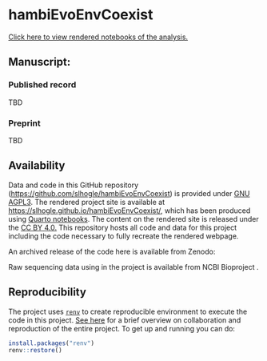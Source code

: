 # hambiEvoEnvCoexist

[Click here to view rendered notebooks of the analysis.](https://slhogle.github.io/hambiEvoEnvCoexist/)

## Manuscript:

### Published record

TBD

### Preprint

TBD

## Availability

Data and code in this GitHub repository (<https://github.com/slhogle/hambiEvoEnvCoexist>) is provided under [GNU AGPL3](https://www.gnu.org/licenses/agpl-3.0.html).
The rendered project site is available at <https://slhogle.github.io/hambiEvoEnvCoexist/>, which has been produced using [Quarto notebooks](https://quarto.org/). 
The content on the rendered site is released under the [CC BY 4.0.](https://creativecommons.org/licenses/by/4.0/)
This repository hosts all code and data for this project including the code necessary to fully recreate the rendered webpage.

An archived release of the code here is available from Zenodo: 

Raw sequencing data using in the project is available from NCBI Bioproject []().

## Reproducibility

The project uses [`renv`](https://rstudio.github.io/renv/index.html) to create reproducible environment to execute the code in this project. [See here](https://rstudio.github.io/renv/articles/renv.html#collaboration) for a brief overview on collaboration and reproduction of the entire project. To get up and running you can do:

``` r
install.packages("renv")
renv::restore()
```

